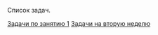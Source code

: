Список задач.

[Задачи по занятию 1](https://github.com/andreymaznyak/am-C-C-practical-course/blob/master/2016_%D0%BE%D1%81%D0%B5%D0%BD%D1%8C/%D0%97%D0%B0%D0%B4%D0%B0%D1%87%D0%B8/%D0%97%D0%B0%D0%BD%D1%8F%D1%82%D0%B8%D0%B5_1.md)
[Задачи на вторую неделю](https://github.com/andreymaznyak/am-C-C-practical-course/blob/master/2016_%D0%BE%D1%81%D0%B5%D0%BD%D1%8C/%D0%97%D0%B0%D0%B4%D0%B0%D1%87%D0%B8/%D0%9D%D0%B5%D0%B4%D0%B5%D0%BB%D1%8F_2.md)
